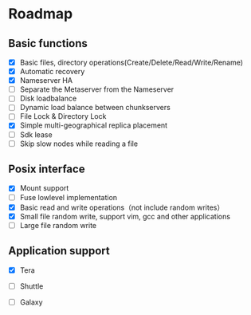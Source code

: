 # Roadmap

## Basic functions
- [x] Basic files, directory operations(Create/Delete/Read/Write/Rename)
- [x] Automatic recovery
- [x] Nameserver HA
- [ ] Separate the Metaserver from the Nameserver
- [ ] Disk loadbalance
- [ ] Dynamic load balance between chunkservers
- [ ] File Lock & Directory Lock
- [x] Simple multi-geographical replica placement
- [ ] Sdk lease
- [ ] Skip slow nodes while reading a file

## Posix interface
- [x] Mount support
- [ ] Fuse lowlevel implementation
- [x] Basic read and write operations（not include random writes）
- [x] Small file random write, support vim, gcc and other applications
- [ ] Large file random write

## Application support
- [x] Tera
- [ ] Shuttle
- [ ] Galaxy


